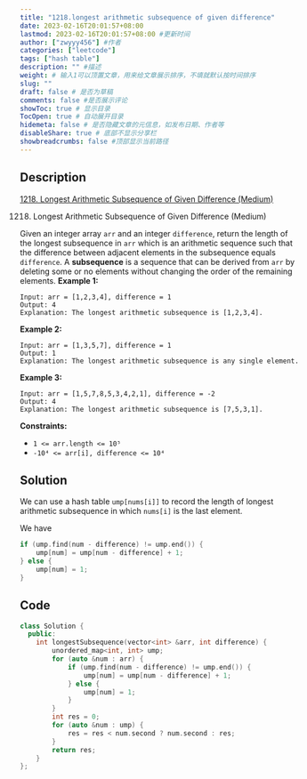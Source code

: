 ```yaml
---
title: "1218.longest arithmetic subsequence of given difference"
date: 2023-02-16T20:01:57+08:00
lastmod: 2023-02-16T20:01:57+08:00 #更新时间
author: ["zwyyy456"] #作者
categories: ["leetcode"]
tags: ["hash table"]
description: "" #描述
weight: # 输入1可以顶置文章，用来给文章展示排序，不填就默认按时间排序
slug: ""
draft: false # 是否为草稿
comments: false #是否展示评论
showToc: true # 显示目录
TocOpen: true # 自动展开目录
hidemeta: false # 是否隐藏文章的元信息，如发布日期、作者等
disableShare: true # 底部不显示分享栏
showbreadcrumbs: false #顶部显示当前路径
---
```

## Description
[1218. Longest Arithmetic Subsequence of Given Difference (Medium)](https://leetcode.com/problems/longest-arithmetic-subsequence-of-given-difference/)

1218. Longest Arithmetic Subsequence of Given Difference (Medium)

Given an integer array `arr` and an integer `difference`, return the length of the longest
subsequence in `arr` which is an arithmetic sequence such that the difference between adjacent
elements in the subsequence equals `difference`.
A **subsequence** is a sequence that can be derived from `arr` by deleting some or no elements
without changing the order of the remaining elements.
**Example 1:**
```
Input: arr = [1,2,3,4], difference = 1
Output: 4
Explanation: The longest arithmetic subsequence is [1,2,3,4].
```
**Example 2:**
```
Input: arr = [1,3,5,7], difference = 1
Output: 1
Explanation: The longest arithmetic subsequence is any single element.
```
**Example 3:**
```
Input: arr = [1,5,7,8,5,3,4,2,1], difference = -2
Output: 4
Explanation: The longest arithmetic subsequence is [7,5,3,1].
```
**Constraints:**
- `1 <= arr.length <= 10⁵`
- `-10⁴ <= arr[i], difference <= 10⁴`

## Solution
We can use a hash table `ump[nums[i]]` to record the length of longest arithmetic subsequence in which `nums[i]` is the last element.

We have
```cpp
if (ump.find(num - difference) != ump.end()) {
    ump[num] = ump[num - difference] + 1;
} else {
    ump[num] = 1;
}
```

## Code
```cpp
class Solution {
  public:
    int longestSubsequence(vector<int> &arr, int difference) {
        unordered_map<int, int> ump;
        for (auto &num : arr) {
            if (ump.find(num - difference) != ump.end()) {
                ump[num] = ump[num - difference] + 1;
            } else {
                ump[num] = 1;
            }
        }
        int res = 0;
        for (auto &num : ump) {
            res = res < num.second ? num.second : res;
        }
        return res;
    }
};
```
